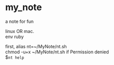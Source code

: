 # my_note
a note for fun

linux OR mac.  
env ruby

first, alias nt=~/MyNote/nt.sh  
chmod -u+x ~/MyNote/nt.sh if Permission denied  
$`nt help ` 
